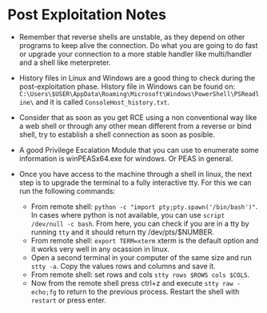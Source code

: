 # Post Exploitation Notes

- Remember that reverse shells are unstable, as they depend on other programs to keep alive the connection. Do what you are going to do fast or upgrade your connection to a more stable handler like multi/handler and a shell like meterpreter.

- History files in Linux and Windows are a good thing to check during the post-exploitation phase. History file in Windows can be found on: `C:\Users\$USER\AppData\Roaming\Microsoft\Windows\PowerShell\PSReadline\` and it is called `ConsoleHost_history.txt`.

- Consider that as soon as you get RCE using a non conventional way like a web shell or through any other mean different from a reverse or bind shell, try to establish a shell connection as soon as posible.

- A good Privilege Escalation Module that you can use to enumerate some information is winPEASx64.exe for windows. Or PEAS in general.

- Once you have access to the machine through a shell in linux, the next step is to upgrade the terminal to a fully interactive tty. For this we can run the following commands:
    + From remote shell: `python -c "import pty;pty.spawn('/bin/bash')"`. In cases where python is not available, you can use `script /dev/null -c bash`. From here, you can check if you are in a tty by running `tty` and it should return tty /dev/pts/$NUMBER.
    + From remote shell: `export TERM=xterm` xterm is the default option and it works very well in any ocassion in linux.
    + Open a second terminal in your computer of the same size and run `stty -a`. Copy the values rows and columns and save it.
    + From remote shell: set rows and cols `stty rows $ROWS cols $COLS`.
    + Now from the remote shell press ctrl+z and execute `stty raw -echo;fg` to return to the previous process. Restart the shell with `restart` or press enter.
